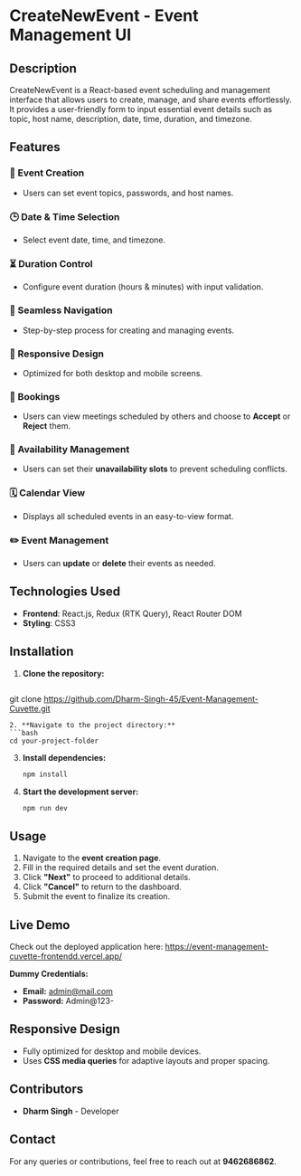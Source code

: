 # CreateNewEvent - Event Management UI

## Description
CreateNewEvent is a React-based event scheduling and management interface that allows users to create, manage, and share events effortlessly. It provides a user-friendly form to input essential event details such as topic, host name, description, date, time, duration, and timezone.

## Features

### 📅 Event Creation
- Users can set event topics, passwords, and host names.

### 🕒 Date & Time Selection
- Select event date, time, and timezone.

### ⏳ Duration Control
- Configure event duration (hours & minutes) with input validation.

### 🔄 Seamless Navigation
- Step-by-step process for creating and managing events.

### 🎨 Responsive Design
- Optimized for both desktop and mobile screens.

### 📌 Bookings
- Users can view meetings scheduled by others and choose to **Accept** or **Reject** them.

### 📆 Availability Management
- Users can set their **unavailability slots** to prevent scheduling conflicts.

### 🗓️ Calendar View
- Displays all scheduled events in an easy-to-view format.

### ✏️ Event Management
- Users can **update** or **delete** their events as needed.

## Technologies Used
- **Frontend**: React.js, Redux (RTK Query), React Router DOM
- **Styling**: CSS3

## Installation
1. **Clone the repository:**
   ```bash
  git clone https://github.com/Dharm-Singh-45/Event-Management-Cuvette.git
   ```
2. **Navigate to the project directory:**
   ```bash
   cd your-project-folder
   ```
3. **Install dependencies:**
   ```bash
   npm install
   ```
4. **Start the development server:**
   ```bash
   npm run dev
   ```

## Usage
1. Navigate to the **event creation page**.
2. Fill in the required details and set the event duration.
3. Click **"Next"** to proceed to additional details.
4. Click **"Cancel"** to return to the dashboard.
5. Submit the event to finalize its creation.

## Live Demo
Check out the deployed application here: https://event-management-cuvette-frontendd.vercel.app/

**Dummy Credentials:**
- **Email:** admin@mail.com
- **Password:** Admin@123-

## Responsive Design
- Fully optimized for desktop and mobile devices.
- Uses **CSS media queries** for adaptive layouts and proper spacing.

## Contributors
- **Dharm Singh** - Developer

## Contact
For any queries or contributions, feel free to reach out at **9462686862**.

